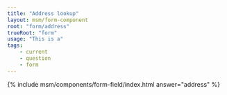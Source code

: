 ```yaml
---
title: "Address lookup"
layout: msm/form-component
root: "form/address"
trueRoot: "form"
usage: "This is a"
tags:
    - current
    - question
    - form
---
```


<!--{% include msm/components/{{ page.root }}/index.html %}-->
{% include msm/components/form-field/index.html answer="address" %}